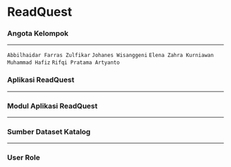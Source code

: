 # ReadQuest

### Angota Kelompok
------
`Abbilhaidar Farras Zulfikar`
`Johanes Wisanggeni`
`Elena Zahra Kurniawan`
`Muhammad Hafiz`
`Rifqi Pratama Artyanto`

### Aplikasi ReadQuest
------


### Modul Aplikasi ReadQuest
------


### Sumber Dataset Katalog
------


### User Role
